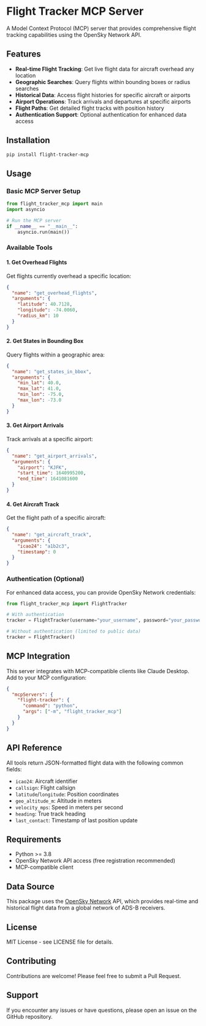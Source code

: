 # Flight Tracker MCP Server

A Model Context Protocol (MCP) server that provides comprehensive flight tracking capabilities using the OpenSky Network API.

## Features

- **Real-time Flight Tracking**: Get live flight data for aircraft overhead any location
- **Geographic Searches**: Query flights within bounding boxes or radius searches
- **Historical Data**: Access flight histories for specific aircraft or airports
- **Airport Operations**: Track arrivals and departures at specific airports
- **Flight Paths**: Get detailed flight tracks with position history
- **Authentication Support**: Optional authentication for enhanced data access

## Installation

```bash
pip install flight-tracker-mcp
```

## Usage

### Basic MCP Server Setup

```python
from flight_tracker_mcp import main
import asyncio

# Run the MCP server
if __name__ == "__main__":
    asyncio.run(main())
```

### Available Tools

#### 1. Get Overhead Flights
Get flights currently overhead a specific location:

```json
{
  "name": "get_overhead_flights",
  "arguments": {
    "latitude": 40.7128,
    "longitude": -74.0060,
    "radius_km": 10
  }
}
```

#### 2. Get States in Bounding Box
Query flights within a geographic area:

```json
{
  "name": "get_states_in_bbox",
  "arguments": {
    "min_lat": 40.0,
    "max_lat": 41.0,
    "min_lon": -75.0,
    "max_lon": -73.0
  }
}
```

#### 3. Get Airport Arrivals
Track arrivals at a specific airport:

```json
{
  "name": "get_airport_arrivals",
  "arguments": {
    "airport": "KJFK",
    "start_time": 1640995200,
    "end_time": 1641081600
  }
}
```

#### 4. Get Aircraft Track
Get the flight path of a specific aircraft:

```json
{
  "name": "get_aircraft_track",
  "arguments": {
    "icao24": "a1b2c3",
    "timestamp": 0
  }
}
```

### Authentication (Optional)

For enhanced data access, you can provide OpenSky Network credentials:

```python
from flight_tracker_mcp import FlightTracker

# With authentication
tracker = FlightTracker(username="your_username", password="your_password")

# Without authentication (limited to public data)
tracker = FlightTracker()
```

## MCP Integration

This server integrates with MCP-compatible clients like Claude Desktop. Add to your MCP configuration:

```json
{
  "mcpServers": {
    "flight-tracker": {
      "command": "python",
      "args": ["-m", "flight_tracker_mcp"]
    }
  }
}
```

## API Reference

All tools return JSON-formatted flight data with the following common fields:

- `icao24`: Aircraft identifier
- `callsign`: Flight callsign
- `latitude`/`longitude`: Position coordinates
- `geo_altitude_m`: Altitude in meters
- `velocity_mps`: Speed in meters per second
- `heading`: True track heading
- `last_contact`: Timestamp of last position update

## Requirements

- Python >= 3.8
- OpenSky Network API access (free registration recommended)
- MCP-compatible client

## Data Source

This package uses the [OpenSky Network](https://opensky-network.org/) API, which provides real-time and historical flight data from a global network of ADS-B receivers.

## License

MIT License - see LICENSE file for details.

## Contributing

Contributions are welcome! Please feel free to submit a Pull Request.

## Support

If you encounter any issues or have questions, please open an issue on the GitHub repository.
